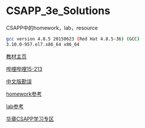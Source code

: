 # CSAPP_3e_Solutions
CSAPP中的homework，lab，resource
```bash
gcc version 4.8.5 20150623 (Red Hat 4.8.5-36) (GCC) 
3.10.0-957.el7.x86_64 x86_64
```
[教材主页](http://csapp.cs.cmu.edu/)

[哔哩哔哩15-213](https://www.bilibili.com/video/av24540152)

[中文版勘误](http://www.yiligong.org/csapp3e/)

[homework参考](https://github.com/DreamAndDead/CSAPP-3e-Solutions)

[lab参考](https://github.com/Exely/CSAPP-Labs)

[华章CSAPP学习专区](http://bbs.hztraining.com/forum.php?mod=forumdisplay&fid=2)
